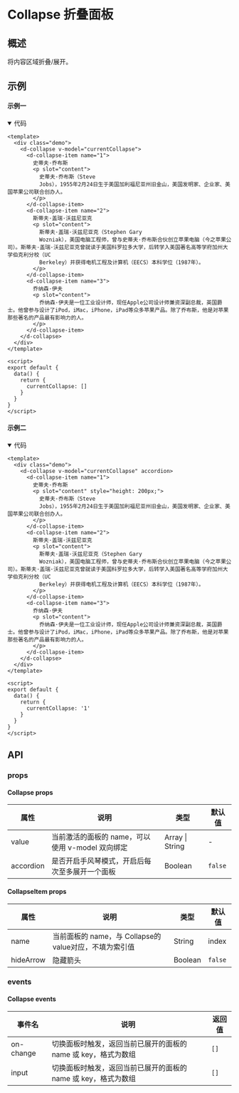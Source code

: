 # Collapse 折叠面板

## 概述

将内容区域折叠/展开。

## 示例

#### 示例一

<ClientOnly>
  <demo-collapse></demo-collapse>
</ClientOnly>

<details open>
<summary>代码</summary>

```vue
<template>
  <div class="demo">
    <d-collapse v-model="currentCollapse">
      <d-collapse-item name="1">
        史蒂夫·乔布斯
        <p slot="content">
          史蒂夫·乔布斯（Steve
          Jobs），1955年2月24日生于美国加利福尼亚州旧金山，美国发明家、企业家、美国苹果公司联合创办人。
        </p>
      </d-collapse-item>
      <d-collapse-item name="2">
        斯蒂夫·盖瑞·沃兹尼亚克
        <p slot="content">
          斯蒂夫·盖瑞·沃兹尼亚克（Stephen Gary
          Wozniak），美国电脑工程师，曾与史蒂夫·乔布斯合伙创立苹果电脑（今之苹果公司）。斯蒂夫·盖瑞·沃兹尼亚克曾就读于美国科罗拉多大学，后转学入美国著名高等学府加州大学伯克利分校（UC
          Berkeley）并获得电机工程及计算机（EECS）本科学位（1987年）。
        </p>
      </d-collapse-item>
      <d-collapse-item name="3">
        乔纳森·伊夫
        <p slot="content">
          乔纳森·伊夫是一位工业设计师，现任Apple公司设计师兼资深副总裁，英国爵士。他曾参与设计了iPod，iMac，iPhone，iPad等众多苹果产品。除了乔布斯，他是对苹果那些著名的产品最有影响力的人。
        </p>
      </d-collapse-item>
    </d-collapse>
  </div>
</template>

<script>
export default {
  data() {
    return {
      currentCollapse: []
    }
  }
}
</script>
```

</details>

#### 示例二

<ClientOnly>
  <demo-collapse-2></demo-collapse-2>
</ClientOnly>
<details open>
<summary>代码</summary>

```vue
<template>
  <div class="demo">
    <d-collapse v-model="currentCollapse" accordion>
      <d-collapse-item name="1">
        史蒂夫·乔布斯
        <p slot="content" style="height: 200px;">
          史蒂夫·乔布斯（Steve
          Jobs），1955年2月24日生于美国加利福尼亚州旧金山，美国发明家、企业家、美国苹果公司联合创办人。
        </p>
      </d-collapse-item>
      <d-collapse-item name="2">
        斯蒂夫·盖瑞·沃兹尼亚克
        <p slot="content">
          斯蒂夫·盖瑞·沃兹尼亚克（Stephen Gary
          Wozniak），美国电脑工程师，曾与史蒂夫·乔布斯合伙创立苹果电脑（今之苹果公司）。斯蒂夫·盖瑞·沃兹尼亚克曾就读于美国科罗拉多大学，后转学入美国著名高等学府加州大学伯克利分校（UC
          Berkeley）并获得电机工程及计算机（EECS）本科学位（1987年）。
        </p>
      </d-collapse-item>
      <d-collapse-item name="3">
        乔纳森·伊夫
        <p slot="content">
          乔纳森·伊夫是一位工业设计师，现任Apple公司设计师兼资深副总裁，英国爵士。他曾参与设计了iPod，iMac，iPhone，iPad等众多苹果产品。除了乔布斯，他是对苹果那些著名的产品最有影响力的人。
        </p>
      </d-collapse-item>
    </d-collapse>
  </div>
</template>

<script>
export default {
  data() {
    return {
      currentCollapse: '1'
    }
  }
}
</script>
```

</details>

## API

### props

#### Collapse props

| 属性 | 说明 | 类型 | 默认值 |
| - | - | - | - |
| value | 当前激活的面板的 name，可以使用 v-model 双向绑定 | Array \| String | - |
| accordion | 是否开启手风琴模式，开启后每次至多展开一个面板 | Boolean | `false` |

#### CollapseItem props

| 属性 | 说明 | 类型 | 默认值 |
| - | - | - | - |
| name | 当前面板的 name，与 Collapse的value对应，不填为索引值 | String | index |
| hideArrow | 隐藏箭头 | Boolean | `false` |

### events

#### Collapse events

| 事件名 | 说明 | 返回值 |
| ------ | ---- | ------ |
| on-change  | 切换面板时触发，返回当前已展开的面板的 name 或 key，格式为数组 | `[]` |
| input  | 切换面板时触发，返回当前已展开的面板的 name 或 key，格式为数组 | `[]` |
